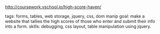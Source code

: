 http://coursework.vschool.io/high-score-haven/

tags: forms, tables, web storage, jquery, css, dom manip
goal: make a website that tallies the high scores of those who enter and submit their info into a form.
skills: debugging, css layout, table manipulation using jquery. 
